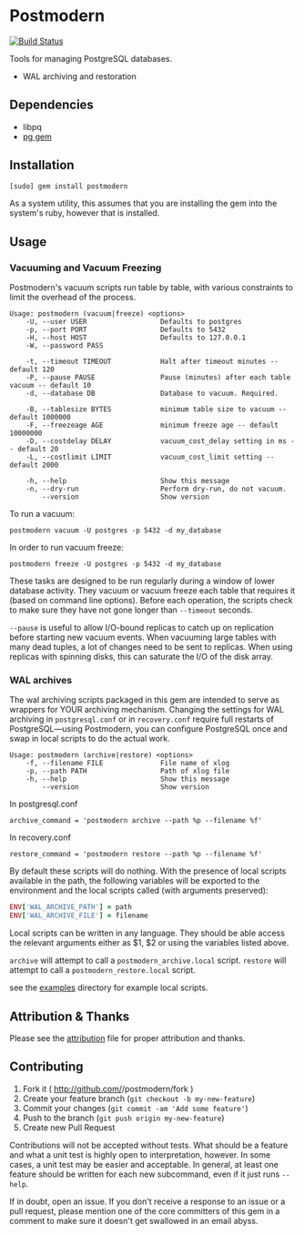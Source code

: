 Postmodern
==========

[![Build Status](https://travis-ci.org/wanelo/postmodern.svg?branch=master)](https://travis-ci.org/wanelo/postmodern)

Tools for managing PostgreSQL databases.

* WAL archiving and restoration

## Dependencies

* libpq
* [pg gem](http://rubygems.org/gems/pg)

## Installation

```bash
[sudo] gem install postmodern
```

As a system utility, this assumes that you are installing the gem into
the system's ruby, however that is installed.

## Usage

### Vacuuming and Vacuum Freezing

Postmodern's vacuum scripts run table by table, with various constraints
to limit the overhead of the process.

```
Usage: postmodern (vacuum|freeze) <options>
    -U, --user USER                  Defaults to postgres
    -p, --port PORT                  Defaults to 5432
    -H, --host HOST                  Defaults to 127.0.0.1
    -W, --password PASS

    -t, --timeout TIMEOUT            Halt after timeout minutes -- default 120
    -P, --pause PAUSE                Pause (minutes) after each table vacuum -- default 10
    -d, --database DB                Database to vacuum. Required.

    -B, --tablesize BYTES            minimum table size to vacuum -- default 1000000
    -F, --freezeage AGE              minimum freeze age -- default 10000000
    -D, --costdelay DELAY            vacuum_cost_delay setting in ms -- default 20
    -L, --costlimit LIMIT            vacuum_cost_limit setting -- default 2000

    -h, --help                       Show this message
    -n, --dry-run                    Perform dry-run, do not vacuum.
        --version                    Show version
```

To run a vacuum:

```
postmodern vacuum -U postgres -p 5432 -d my_database
```

In order to run vacuum freeze:

```
postmodern freeze -U postgres -p 5432 -d my_database
```

These tasks are designed to be run regularly during a window of lower
database activity. They vacuum or vacuum freeze each table that requires
it (based on command line options). Before each operation, the scripts check
to make sure they have not gone longer than `--timeout` seconds.

`--pause` is useful to allow I/O-bound replicas to catch up on replication
before starting new vacuum events. When vacuuming large tables with many
dead tuples, a lot of changes need to be sent to replicas. When using replicas
with spinning disks, this can saturate the I/O of the disk array.

### WAL archives

The wal archiving scripts packaged in this gem are intended to serve as
wrappers for YOUR archiving mechanism. Changing the settings for WAL
archiving in `postgresql.conf` or in `recovery.conf` require full restarts
of PostgreSQL—using Postmodern, you can configure PostgreSQL once and swap
in local scripts to do the actual work.

```
Usage: postmodern (archive|restore) <options>
    -f, --filename FILE              File name of xlog
    -p, --path PATH                  Path of xlog file
    -h, --help                       Show this message
        --version                    Show version
```

In postgresql.conf

```
archive_command = 'postmodern archive --path %p --filename %f'
```

In recovery.conf

```
restore_command = 'postmodern restore --path %p --filename %f'
```

By default these scripts will do nothing. With the presence of local
scripts available in the path, the following variables will be
exported to the environment and the local scripts called (with arguments
preserved):

```ruby
ENV['WAL_ARCHIVE_PATH'] = path
ENV['WAL_ARCHIVE_FILE'] = filename
```

Local scripts can be written in any language. They should be able access
the relevant arguments either as $1, $2 or using the variables listed above.

`archive` will attempt to call a `postmodern_archive.local` script.
`restore` will attempt to call a `postmodern_restore.local` script.

see the [examples](https://github.com/wanelo/postmodern/tree/master/examples)
directory for example local scripts.

## Attribution & Thanks

Please see the [attribution](https://github.com/wanelo/postmodern/blob/master/ATTRIBUTION.md)
file for proper attribution and thanks.

## Contributing

1. Fork it ( http://github.com/<my-github-username>/postmodern/fork )
2. Create your feature branch (`git checkout -b my-new-feature`)
3. Commit your changes (`git commit -am 'Add some feature'`)
4. Push to the branch (`git push origin my-new-feature`)
5. Create new Pull Request

Contributions will not be accepted without tests. What should be a
feature and what a unit test is highly open to interpretation, however.
In some cases, a unit test may be easier and acceptable. In general,
at least one feature should be written for each new subcommand, even
if it just runs `--help`.

If in doubt, open an issue. If you don't receive a response to an issue
or a pull request, please mention one of the core committers of this
gem in a comment to make sure it doesn't get swallowed in an email abyss.

